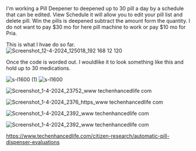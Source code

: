I'm working a Pill Deepener to deepened up to 30 pill a day by a schedule that can be edited. View Schedule it will allow you to edit your pill list and delete pill. Win the pills is deepened subtract the amount form the quantity. I do not want to pay $30 mo for here pill machine to work or pay $10 mo for Pria.

This is what I hvae do so far.
![Screenshot_12-4-2024_125018_192 168 12 120](https://github.com/bob5731/pill-deepener/assets/16548974/10df8f6a-4b92-4a4e-a5cc-bdb0b4d3f10f)


Once the code is worded out. I wouldlike it to look something like this and hold up to 30 medications.

![s-l1600 (1)](https://github.com/bob5731/pill-deepener/assets/16548974/2ef5b974-6428-4033-b3db-7e1098eeaea3)
![s-l1600](https://github.com/bob5731/pill-deepener/assets/16548974/58a841ff-1edf-40bf-a859-416f26a0fcb1)


![Screenshot_1-4-2024_23752_www techenhancedlife com](https://github.com/bob5731/pill-deepener/assets/16548974/4e02e23f-fd3a-49b1-a5c0-3b26b2a27d17)


![Screenshot_1-4-2024_2376_https_www techenhancedlife com](https://github.com/bob5731/pill-deepener/assets/16548974/e600749c-00aa-4614-94ff-39391e6d0c7e)

![Screenshot_1-4-2024_2392_www techenhancedlife com](https://github.com/bob5731/pill-deepener/assets/16548974/6080bb35-2099-4364-a89e-2079ed91fb82)

![Screenshot_1-4-2024_2392_www techenhancedlife com](https://github.com/bob5731/pill-deepener/assets/16548974/02612b01-995c-4a43-9c99-39ad6beb954b)

https://www.techenhancedlife.com/citizen-research/automatic-pill-dispenser-evaluations
